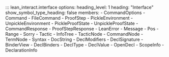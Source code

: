 ::: lean_interact.interface
    options:
      heading_level: 1
      heading: "Interface"
      show_symbol_type_heading: false
      members:
        - CommandOptions
        - Command
        - FileCommand
        - ProofStep
        - PickleEnvironment
        - UnpickleEnvironment
        - PickleProofState
        - UnpickleProofState
        - CommandResponse
        - ProofStepResponse
        - LeanError
        - Message
        - Pos
        - Range
        - Sorry
        - Tactic
        - InfoTree
        - TacticNode
        - CommandNode
        - TermNode
        - Syntax
        - DocString
        - DeclModifiers
        - DeclSignature
        - BinderView
        - DeclBinders
        - DeclType
        - DeclValue
        - OpenDecl
        - ScopeInfo
        - DeclarationInfo
